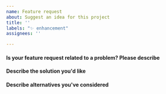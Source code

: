 ```yaml
---
name: Feature request
about: Suggest an idea for this project
title: ''
labels: "✨ enhancement"
assignees: ''

---
```


#### Is your feature request related to a problem? Please describe
<!-- A clear and concise description of what the problem is. Ex. I have an issue when [...] -->

#### Describe the solution you'd like
<!-- A clear and concise description of what you want to happen. Add any considered drawbacks. -->

#### Describe alternatives you've considered
<!-- A clear and concise description of any alternative solutions or features you've considered. -->
